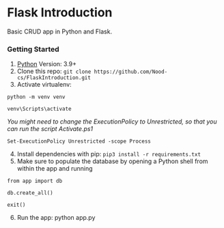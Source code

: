 # Flask Introduction

Basic CRUD app in Python and Flask. 

### Getting Started

  1. [Python](https://www.python.org/downloads/) Version: 3.9+
  2. Clone this repo: `git clone https://github.com/Nood-cs/FlaskIntroduction.git`
  3. Activate virtualenv: 
  ``` 
  python -m venv venv
  
  venv\Scripts\activate
  ```
  *You might need to change the ExecutionPolicy to Unrestricted, so that you can run the script Activate.ps1*
  ```
  Set-ExecutionPolicy Unrestricted -scope Process
  ```
  
  4. Install dependencies with pip: `pip3 install -r requirements.txt`
  5. Make sure to populate the database by opening a Python shell from within the app and running
  ```
  from app import db
  
  db.create_all()
  
  exit()
  ```
  6. Run the app: python app.py
  
